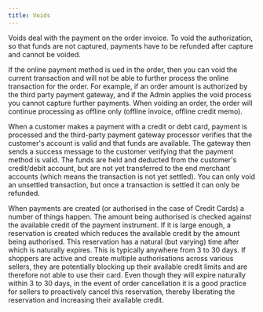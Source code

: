 ```yaml
---
title: Voids
---
```


Voids deal with the payment on the order invoice. To void the authorization, so that funds are not captured, payments have to be refunded after capture and cannot be voided.

If the online payment method is ued in the order, then you can void the current transaction and will not be able to further process the online transaction for the order. For example, if an order amount is authorized by the third party payment gateway, and if the Admin applies the void process you cannot capture further payments. When voiding an order, the order will continue processing as offline only (offline invoice, offline credit memo).

When a customer makes a payment with a credit or debt card, payment is processed and the third-party payment gateway processor verifies that the customer's account is valid and that funds are available. The gateway then sends a success message to the customer verifying that the payment method is valid. The funds are held and deducted from the customer's credit/debit account, but are not yet transferred to the end merchant accounts (which means the transaction is not yet settled). You can only void an unsettled transaction, but once a transaction is settled it can only be refunded.

When payments are created (or authorised in the case of Credit Cards) a number of things happen. The amount being authorised is checked against the available credit of the payment instrument. If it is large enough, a reservation is created which reduces the available credit by the amount being authorised. This reservation has a natural (but varying) time after which is naturally expires. This is typically anywhere from 3 to 30 days. If shoppers are active and create multiple authorisations across various sellers, they are potentially blocking up their available credit limits and are therefore not able to use their card. Even though they will expire naturally within 3 to 30 days, in the event of order cancellation it is a good practice for sellers to proactively cancel this reservation, thereby liberating the reservation and increasing their available credit.